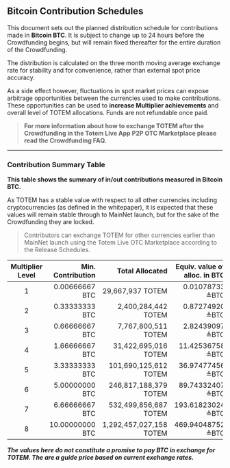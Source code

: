 ## Bitcoin Contribution Schedules

This document sets out the planned distribution schedule for contributions made in **Bitcoin BTC**. It is subject to change up to 24 hours before the Crowdfunding begins, but will remain fixed thereafter for the entire duration of the Crowdfunding.

The distribution is calculated on the three month moving average exchange rate for stability and for convenience, rather than external spot price accuracy.

As a side effect however, fluctuations in spot market prices can expose arbitrage opportunities between the  currencies used to make contributions. These opportunities can be used to **increase Multiplier achievements** and overall level of TOTEM allocations. Funds are not refundable once paid.

> **For more information about how to exchange TOTEM after the Crowdfunding in the Totem Live App P2P OTC Marketplace please read the Crowdfunding FAQ.**

---

### Contribution Summary Table

**This table shows the summary of in/out contributions measured in Bitcoin BTC.**

As TOTEM has a stable value with respect to all other currencies including cryptocurrencies (as defined in the whitepaper), it is expected that these values will remain stable through to MainNet launch, but for the sake of the Crowdfunding they are locked. 

> Contributors can exchange TOTEM for other currencies earlier than MainNet launch using the Totem Live OTC Marketplace according to the Release Schedules.


| Multiplier Level | Min. Contribution | Total Allocated        | Equiv. value of alloc. in BTC |
|:----------------:|------------------:|-----------------------:|------------------------------:|
| 1                | 0\.00666667 BTC   |  29,667,937 TOTEM        |  0\.01078733 ≜BTC             |
| 2                | 0\.33333333 BTC   |  2,400,284,442 TOTEM     |  0\.87274920 ≜BTC             |
| 3                | 0\.66666667 BTC   |  7,767,800,511 TOTEM     |  2\.82439097 ≜BTC             |
| 4                | 1\.66666667 BTC   |  31,422,695,016 TOTEM    |  11\.42536758 ≜BTC            |
| 5                | 3\.33333333 BTC   |  101,690,125,612 TOTEM   |  36\.97477456 ≜BTC            |
| 6                | 5\.00000000 BTC   |  246,817,188,379 TOTEM   |  89\.74332407 ≜BTC            |
| 7                | 6\.66666667 BTC   |  532,499,856,687 TOTEM   |  193\.61823024 ≜BTC           |
| 8                | 10\.00000000 BTC  |  1,292,457,027,158 TOTEM |  469\.94048752 ≜BTC           |

**_The values here do not constitute a promise to pay BTC in exchange for TOTEM. The are a guide price based on current exchange rates._**